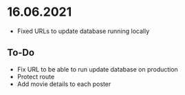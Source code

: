 # 16.06.2021

- Fixed URLs to update database running locally

## To-Do

- Fix URL to be able to run update database on production
- Protect route
- Add movie details to each poster